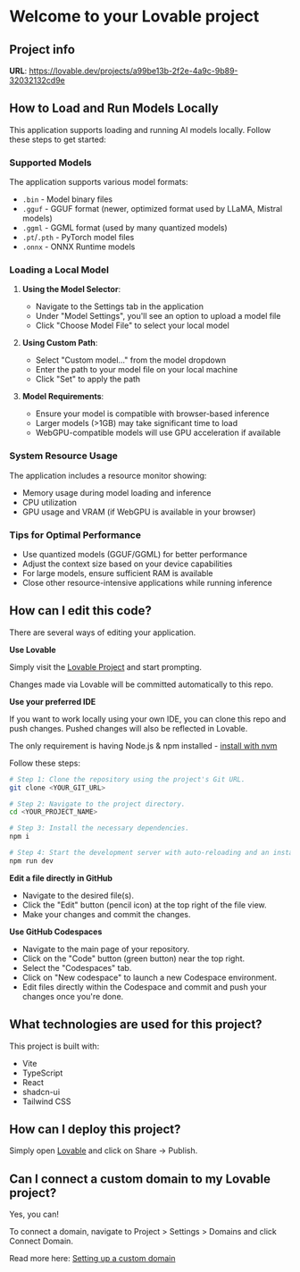 
# Welcome to your Lovable project

## Project info

**URL**: https://lovable.dev/projects/a99be13b-2f2e-4a9c-9b89-32032132cd9e

## How to Load and Run Models Locally

This application supports loading and running AI models locally. Follow these steps to get started:

### Supported Models

The application supports various model formats:
- `.bin` - Model binary files
- `.gguf` - GGUF format (newer, optimized format used by LLaMA, Mistral models)
- `.ggml` - GGML format (used by many quantized models)
- `.pt`/`.pth` - PyTorch model files
- `.onnx` - ONNX Runtime models

### Loading a Local Model

1. **Using the Model Selector**:
   - Navigate to the Settings tab in the application
   - Under "Model Settings", you'll see an option to upload a model file
   - Click "Choose Model File" to select your local model

2. **Using Custom Path**:
   - Select "Custom model..." from the model dropdown
   - Enter the path to your model file on your local machine
   - Click "Set" to apply the path

3. **Model Requirements**:
   - Ensure your model is compatible with browser-based inference
   - Larger models (>1GB) may take significant time to load
   - WebGPU-compatible models will use GPU acceleration if available

### System Resource Usage

The application includes a resource monitor showing:
- Memory usage during model loading and inference
- CPU utilization
- GPU usage and VRAM (if WebGPU is available in your browser)

### Tips for Optimal Performance

- Use quantized models (GGUF/GGML) for better performance
- Adjust the context size based on your device capabilities
- For large models, ensure sufficient RAM is available
- Close other resource-intensive applications while running inference

## How can I edit this code?

There are several ways of editing your application.

**Use Lovable**

Simply visit the [Lovable Project](https://lovable.dev/projects/a99be13b-2f2e-4a9c-9b89-32032132cd9e) and start prompting.

Changes made via Lovable will be committed automatically to this repo.

**Use your preferred IDE**

If you want to work locally using your own IDE, you can clone this repo and push changes. Pushed changes will also be reflected in Lovable.

The only requirement is having Node.js & npm installed - [install with nvm](https://github.com/nvm-sh/nvm#installing-and-updating)

Follow these steps:

```sh
# Step 1: Clone the repository using the project's Git URL.
git clone <YOUR_GIT_URL>

# Step 2: Navigate to the project directory.
cd <YOUR_PROJECT_NAME>

# Step 3: Install the necessary dependencies.
npm i

# Step 4: Start the development server with auto-reloading and an instant preview.
npm run dev
```

**Edit a file directly in GitHub**

- Navigate to the desired file(s).
- Click the "Edit" button (pencil icon) at the top right of the file view.
- Make your changes and commit the changes.

**Use GitHub Codespaces**

- Navigate to the main page of your repository.
- Click on the "Code" button (green button) near the top right.
- Select the "Codespaces" tab.
- Click on "New codespace" to launch a new Codespace environment.
- Edit files directly within the Codespace and commit and push your changes once you're done.

## What technologies are used for this project?

This project is built with:

- Vite
- TypeScript
- React
- shadcn-ui
- Tailwind CSS

## How can I deploy this project?

Simply open [Lovable](https://lovable.dev/projects/a99be13b-2f2e-4a9c-9b89-32032132cd9e) and click on Share -> Publish.

## Can I connect a custom domain to my Lovable project?

Yes, you can!

To connect a domain, navigate to Project > Settings > Domains and click Connect Domain.

Read more here: [Setting up a custom domain](https://docs.lovable.dev/tips-tricks/custom-domain#step-by-step-guide)
